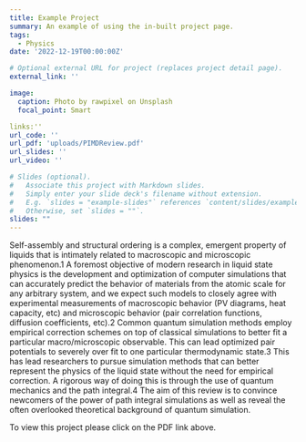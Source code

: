 ```yaml
---
title: Example Project
summary: An example of using the in-built project page.
tags:
  - Physics
date: '2022-12-19T00:00:00Z'

# Optional external URL for project (replaces project detail page).
external_link: ''

image:
  caption: Photo by rawpixel on Unsplash
  focal_point: Smart

links:''
url_code: ''
url_pdf: 'uploads/PIMDReview.pdf'
url_slides: ''
url_video: ''

# Slides (optional).
#   Associate this project with Markdown slides.
#   Simply enter your slide deck's filename without extension.
#   E.g. `slides = "example-slides"` references `content/slides/example-slides.md`.
#   Otherwise, set `slides = ""`.
slides: ""
---
```


Self-assembly and structural ordering is a complex, emergent property of liquids that is intimately related to macroscopic and microscopic phenomenon.1 A foremost objective of modern research in liquid state physics is the development and optimization of computer simulations that can accurately predict the behavior of materials from the atomic scale for any arbitrary system, and we expect such models to closely agree with experimental measurements of macroscopic behavior (PV diagrams, heat capacity, etc) and microscopic behavior (pair correlation functions, diffusion coefficients, etc).2 Common quantum simulation methods employ empirical correction schemes on top of classical simulations to better fit a particular macro/microscopic observable. This can lead optimized pair potentials to severely over fit to one particular thermodynamic state.3 This has lead researchers to pursue simulation methods that can better represent the physics of the liquid state without the need for empirical correction. A rigorous way of doing this is through the use of quantum mechanics and the path integral.4 The aim of this review is to convince newcomers of the power of path integral simulations as well as reveal the often overlooked theoretical background of quantum simulation. 

To view this project please click on the PDF link above. 

